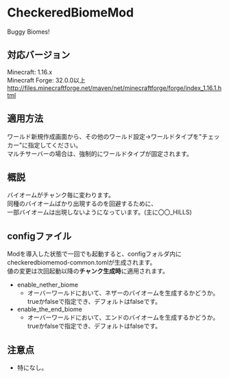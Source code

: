 # CheckeredBiomeMod
Buggy Biomes!

## 対応バージョン
Minecraft: 1.16.x<br>
Minecraft Forge: 32.0.0以上<br>
http://files.minecraftforge.net/maven/net/minecraftforge/forge/index_1.16.1.html

## 適用方法
ワールド新規作成画面から、その他のワールド設定->ワールドタイプを"チェッカー"に指定してください。<br>
マルチサーバーの場合は、強制的にワールドタイプが固定されます。

## 概説
バイオームがチャンク毎に変わります。<br>
同種のバイオームばかり出現するのを回避するために、<br>
一部バイオームは出現しないようになっています。(主に〇〇_HILLS)

## configファイル
Modを導入した状態で一回でも起動すると、configフォルダ内にcheckeredbiomemod-common.tomlが生成されます。<br>
値の変更は次回起動以降の**チャンク生成時**に適用されます。
- enable_nether_biome
  - オーバーワールドにおいて、ネザーのバイオームを生成するかどうか。<br>
    trueかfalseで指定でき、デフォルトはfalseです。
- enable_the_end_biome
  - オーバーワールドにおいて、エンドのバイオームを生成するかどうか。<br>
    trueかfalseで指定でき、デフォルトはfalseです。

## 注意点
- 特になし。
